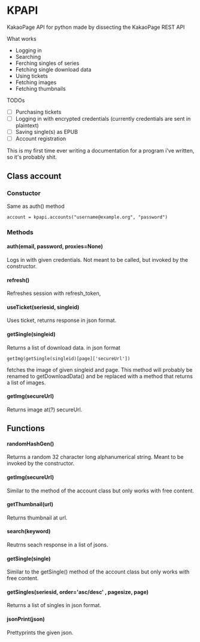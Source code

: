 # KPAPI
KakaoPage API for python made by dissecting the KakaoPage REST API

What works
 - Logging in
 - Searching
 - Ferching singles of series
 - Fetching single download data
 - Using tickets
 - Fetching images
 - Fetching thumbnails
 
 TODOs
 - [ ] Purchasing tickets
 - [ ] Logging in with encrypted credentials (currently credentials are sent in plaintext)
 - [ ] Saving single(s) as EPUB 
 - [ ] Account registration

This is my first time ever writing a documentation for a program i've written, so it's probably shit.

 ## Class account
 ### Constuctor
 Same as auth() method
 
    account = kpapi.accounts("username@example.org", "password")

 ### Methods
#### auth(email, password, proxies=None)
Logs in with given credentials. Not meant to be called, but invoked by the constructor.

#### refresh()
Refreshes session with refresh_token,

#### useTicket(seriesid, singleid)
Uses ticket, returns response in json format.

#### getSingle(singleid)
Returns a list of download data. in json format

    getImg(getSingle(singleid)[page]['secureUrl'])
fetches the image of given singleid and page.
This method will probably be renamed to getDownloadData() and be replaced with a method that returns a list of images.

#### getImg(secureUrl)
Returns image at(?) secureUrl.

## Functions
#### randomHashGen()
Returns a random 32 character long alphanumerical string.
Meant to be invoked by the constructor.

#### getImg(secureUrl)
Similar to the method of the account class but only works with free content.

#### getThumbnail(url)
Returns thumbnail at url.

#### search(keyword)
Reutrns seach response in a list of jsons.

#### getSingle(single)
Similar to the getSingle() method of the account class but only works with free content.

#### getSingles(seriesid, order='asc/desc' , pagesize, page)
Returns a list of singles in json format.

#### jsonPrint(json)
Prettyprints the given json.
